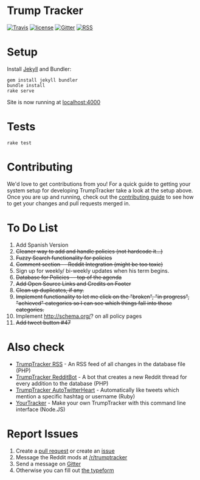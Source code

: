 # Trump Tracker

[![Travis](https://img.shields.io/travis/TrumpTracker/trumptracker.github.io.svg?style=flat-square)](https://travis-ci.org/TrumpTracker/trumptracker.github.io) [![license](https://img.shields.io/github/license/TrumpTracker/trumptracker.github.io.svg?style=flat-square)](https://github.com/TrumpTracker/trumptracker.github.io/blob/master/LICENSE.md) [![Gitter](https://img.shields.io/gitter/room/TrumpTracker/trumptracker.github.io.svg?style=flat-square)](https://gitter.im/trump-tracker/Lobby) [![RSS](https://img.shields.io/badge/RSS-v2.0-brightgreen.svg?style=flat-square)](https://luithollander.nl/trumptracker/rss.php)

# Setup

Install [Jekyll](https://jekyllrb.com/) and Bundler:

    gem install jekyll bundler
    bundle install
    rake serve

Site is now running at [localhost:4000](http://localhost:4000)

# Tests

    rake test

# Contributing

We'd love to get contributions from you! For a quick guide to getting your system setup for developing TrumpTracker take a look at the setup above. Once you are up and running, check out the [contributing guide](.github/PULL_REQUEST_TEMPLATE.md) to see how to get your changes and pull requests merged in.

# To Do List
1. Add Spanish Version
2. ~~Cleaner way to add and handle policies (not hardcode it...)~~
3. ~~Fuzzy Search functionality for policies~~
4. ~~Comment section -- Reddit Integration (might be too toxic)~~
5. Sign up for weekly/ bi-weekly updates when his term begins.
6. ~~Database for Policies -- top of the agenda~~
7. ~~Add Open Source Links and Credits on Footer~~
8. ~~Clean up duplicates, if any.~~
9. ~~Implement functionality to let me click on the "broken", "in progress", "achieved" categories so I can see which things fall into those categories.~~
10. Implement http://schema.org/? on all policy pages
11. ~~Add tweet button #47~~

# Also check

- [TrumpTracker RSS](https://github.com/TrumpTracker/RSS) - An RSS feed of all changes in the database file (PHP)
- [TrumpTracker RedditBot](https://github.com/TrumpTracker/RedditBot) - A bot that creates a new Reddit thread for every addition to the database (PHP)
- [TrumpTracker AutoTwitterHeart](https://github.com/TrumpTracker/AutoTwitterHeart) - Automatically like tweets which mention a specific hashtag or username (Ruby)
- [YourTracker](https://github.com/TrumpTracker/YourTracker) - Make your own TrumpTracker with this command line interface (Node.JS)

# Report Issues
1. Create a [pull request](https://github.com/TrumpTracker/trumptracker.github.io/pulls) or create an [issue](https://github.com/TrumpTracker/trumptracker.github.io/issues)
2. Message the Reddit mods at [/r/trumptracker](https://www.reddit.com/message/compose?to=%2Fr%2Ftrumptracker)
3. Send a message on [Gitter](https://gitter.im/trump-tracker/Lobby)
4. Otherwise you can fill out [the typeform](https://viren8.typeform.com/to/CA1RiV?)
